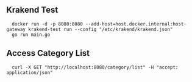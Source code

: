 ## Krakend Test

```
  docker run -d -p 8080:8080 --add-host=host.docker.internal:host-gateway krakend-test run --config "/etc/krakend/krakend.json"
  go run main.go
```

## Access Category List
  
  ```
    curl -X GET "http://localhost:8080/category/list" -H "accept: application/json"
  ```